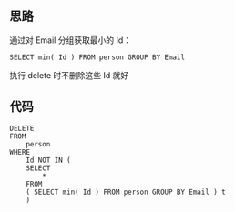 ## 思路

通过对 Email 分组获取最小的 Id：

```mysql
SELECT min( Id ) FROM person GROUP BY Email
```

执行 delete 时不删除这些 Id 就好

## 代码

```mysql
DELETE 
FROM
	person
WHERE
	Id NOT IN (
	SELECT
		* 
	FROM
	( SELECT min( Id ) FROM person GROUP BY Email ) t 
	)
```

